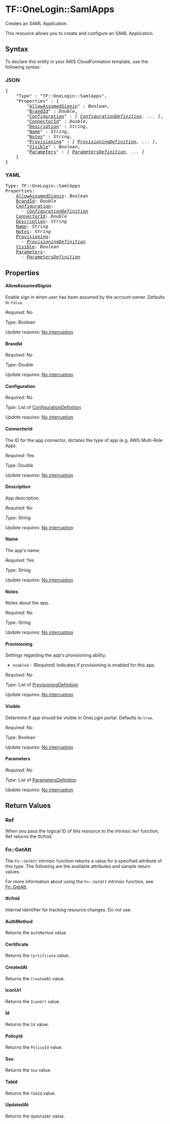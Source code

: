 # TF::OneLogin::SamlApps

Creates an SAML Application.

This resource allows you to create and configure an SAML Application.

## Syntax

To declare this entity in your AWS CloudFormation template, use the following syntax:

### JSON

<pre>
{
    "Type" : "TF::OneLogin::SamlApps",
    "Properties" : {
        "<a href="#allowassumedsignin" title="AllowAssumedSignin">AllowAssumedSignin</a>" : <i>Boolean</i>,
        "<a href="#brandid" title="BrandId">BrandId</a>" : <i>Double</i>,
        "<a href="#configuration" title="Configuration">Configuration</a>" : <i>[ <a href="configurationdefinition.md">ConfigurationDefinition</a>, ... ]</i>,
        "<a href="#connectorid" title="ConnectorId">ConnectorId</a>" : <i>Double</i>,
        "<a href="#description" title="Description">Description</a>" : <i>String</i>,
        "<a href="#name" title="Name">Name</a>" : <i>String</i>,
        "<a href="#notes" title="Notes">Notes</a>" : <i>String</i>,
        "<a href="#provisioning" title="Provisioning">Provisioning</a>" : <i>[ <a href="provisioningdefinition.md">ProvisioningDefinition</a>, ... ]</i>,
        "<a href="#visible" title="Visible">Visible</a>" : <i>Boolean</i>,
        "<a href="#parameters" title="Parameters">Parameters</a>" : <i>[ <a href="parametersdefinition.md">ParametersDefinition</a>, ... ]</i>
    }
}
</pre>

### YAML

<pre>
Type: TF::OneLogin::SamlApps
Properties:
    <a href="#allowassumedsignin" title="AllowAssumedSignin">AllowAssumedSignin</a>: <i>Boolean</i>
    <a href="#brandid" title="BrandId">BrandId</a>: <i>Double</i>
    <a href="#configuration" title="Configuration">Configuration</a>: <i>
      - <a href="configurationdefinition.md">ConfigurationDefinition</a></i>
    <a href="#connectorid" title="ConnectorId">ConnectorId</a>: <i>Double</i>
    <a href="#description" title="Description">Description</a>: <i>String</i>
    <a href="#name" title="Name">Name</a>: <i>String</i>
    <a href="#notes" title="Notes">Notes</a>: <i>String</i>
    <a href="#provisioning" title="Provisioning">Provisioning</a>: <i>
      - <a href="provisioningdefinition.md">ProvisioningDefinition</a></i>
    <a href="#visible" title="Visible">Visible</a>: <i>Boolean</i>
    <a href="#parameters" title="Parameters">Parameters</a>: <i>
      - <a href="parametersdefinition.md">ParametersDefinition</a></i>
</pre>

## Properties

#### AllowAssumedSignin

Enable sign in when user has been assumed by the account owner. Defaults to `false`.

_Required_: No

_Type_: Boolean

_Update requires_: [No interruption](https://docs.aws.amazon.com/AWSCloudFormation/latest/UserGuide/using-cfn-updating-stacks-update-behaviors.html#update-no-interrupt)

#### BrandId

_Required_: No

_Type_: Double

_Update requires_: [No interruption](https://docs.aws.amazon.com/AWSCloudFormation/latest/UserGuide/using-cfn-updating-stacks-update-behaviors.html#update-no-interrupt)

#### Configuration

_Required_: No

_Type_: List of <a href="configurationdefinition.md">ConfigurationDefinition</a>

_Update requires_: [No interruption](https://docs.aws.amazon.com/AWSCloudFormation/latest/UserGuide/using-cfn-updating-stacks-update-behaviors.html#update-no-interrupt)

#### ConnectorId

The ID for the app connector, dictates the type of app (e.g. AWS Multi-Role App).

_Required_: Yes

_Type_: Double

_Update requires_: [No interruption](https://docs.aws.amazon.com/AWSCloudFormation/latest/UserGuide/using-cfn-updating-stacks-update-behaviors.html#update-no-interrupt)

#### Description

App description.

_Required_: No

_Type_: String

_Update requires_: [No interruption](https://docs.aws.amazon.com/AWSCloudFormation/latest/UserGuide/using-cfn-updating-stacks-update-behaviors.html#update-no-interrupt)

#### Name

The app's name.

_Required_: Yes

_Type_: String

_Update requires_: [No interruption](https://docs.aws.amazon.com/AWSCloudFormation/latest/UserGuide/using-cfn-updating-stacks-update-behaviors.html#update-no-interrupt)

#### Notes

Notes about the app.

_Required_: No

_Type_: String

_Update requires_: [No interruption](https://docs.aws.amazon.com/AWSCloudFormation/latest/UserGuide/using-cfn-updating-stacks-update-behaviors.html#update-no-interrupt)

#### Provisioning

Settings regarding the app's provisioning ability.
* `enabled` - (Required) Indicates if provisioning is enabled for this app.

_Required_: No

_Type_: List of <a href="provisioningdefinition.md">ProvisioningDefinition</a>

_Update requires_: [No interruption](https://docs.aws.amazon.com/AWSCloudFormation/latest/UserGuide/using-cfn-updating-stacks-update-behaviors.html#update-no-interrupt)

#### Visible

Determine if app should be visible in OneLogin portal. Defaults to `true`.

_Required_: No

_Type_: Boolean

_Update requires_: [No interruption](https://docs.aws.amazon.com/AWSCloudFormation/latest/UserGuide/using-cfn-updating-stacks-update-behaviors.html#update-no-interrupt)

#### Parameters

_Required_: No

_Type_: List of <a href="parametersdefinition.md">ParametersDefinition</a>

_Update requires_: [No interruption](https://docs.aws.amazon.com/AWSCloudFormation/latest/UserGuide/using-cfn-updating-stacks-update-behaviors.html#update-no-interrupt)

## Return Values

### Ref

When you pass the logical ID of this resource to the intrinsic `Ref` function, Ref returns the tfcfnid.

### Fn::GetAtt

The `Fn::GetAtt` intrinsic function returns a value for a specified attribute of this type. The following are the available attributes and sample return values.

For more information about using the `Fn::GetAtt` intrinsic function, see [Fn::GetAtt](https://docs.aws.amazon.com/AWSCloudFormation/latest/UserGuide/intrinsic-function-reference-getatt.html).

#### tfcfnid

Internal identifier for tracking resource changes. Do not use.

#### AuthMethod

Returns the <code>AuthMethod</code> value.

#### Certificate

Returns the <code>Certificate</code> value.

#### CreatedAt

Returns the <code>CreatedAt</code> value.

#### IconUrl

Returns the <code>IconUrl</code> value.

#### Id

Returns the <code>Id</code> value.

#### PolicyId

Returns the <code>PolicyId</code> value.

#### Sso

Returns the <code>Sso</code> value.

#### TabId

Returns the <code>TabId</code> value.

#### UpdatedAt

Returns the <code>UpdatedAt</code> value.

